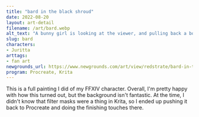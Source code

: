 ```yaml
---
title: "bard in the black shroud"
date: 2022-08-20
layout: art-detail
filename: /art/bard.webp
alt_text: "A bunny girl is looking at the viewer, and pulling back a bow towards something behind them. She has dark brown hair, long ears, greenish eyes and pale skin. Behind is her is a dense, untamed forest. She is wearing dark clothing, adorned by brass and greenish hues."
slug: bard
characters:
- Juritta
arttags:
- fan art
newgrounds_url: https://www.newgrounds.com/art/view/redstrate/bard-in-the-black-shroud
program: Procreate, Krita
---
```

This is a full painting I did of my FFXIV character. Overall, I'm pretty happy with how this turned out, but the background isn't fantastic. At the time, I didn't know that filter masks were a thing in Krita, so I ended up pushing it back to Procreate and doing the finishing touches there.
